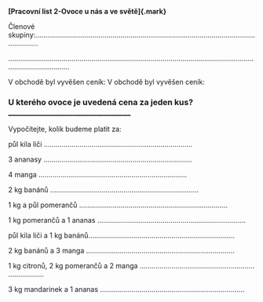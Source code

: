 **[Pracovní list 2-Ovoce u nás a ve světě]{.mark}**

Členové
skupiny:..............................................................................................................................

...........................................................................................................................................................

V obchodě byl vyvěšen ceník: V obchodě byl vyvěšen ceník:

### U kterého ovoce je uvedená cena za jeden kus? \_\_\_\_\_\_\_\_\_\_\_\_\_\_\_\_\_\_\_\_\_\_\_\_\_\_\_\_\_\_\_\_

Vypočítejte, kolik budeme platit za:

půl kila liči
...........................................................................

3 ananasy
...........................................................................

4 manga
...........................................................................

2 kg banánů
...........................................................................

1 kg a půl pomerančů
...........................................................................

1 kg pomerančů a 1 ananas
...........................................................................

půl kila liči a 1 kg
banánů..........................................................................

2 kg banánů a 3 manga
...........................................................................

1 kg citronů, 2 kg pomerančů a 2 manga
..........................................................
..................

3 kg mandarinek a 1 ananas
.........................................................................

